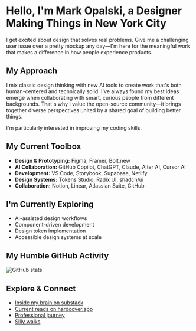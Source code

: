 # Hello, I'm Mark Opalski, a Designer Making Things in New York City

I get excited about design that solves real problems. Give me a challenging user issue over a pretty mockup any day—I'm here for the meaningful work that makes a difference in how people experience products.

## My Approach
I mix classic design thinking with new AI tools to create work that's both human-centered and technically solid. I've always found my best ideas emerge when collaborating with smart, curious people from different backgrounds. That's why I value the open-source community—it brings together diverse perspectives united by a shared goal of building better things.

I'm particularly interested in improving my coding skills.

## My Current Toolbox
- **Design & Prototyping:** Figma, Framer, Bolt.new
- **AI Collaboration:** GitHub Copilot, ChatGPT, Claude, Alter AI, Cursor AI
- **Development:** VS Code, Storybook, Supabase, Netlify
- **Design Systems:** Tokens Studio, Radix UI, shadcn/ui
- **Collaboration:** Notion, Linear, Atlassian Suite, GitHub

## I'm Currently Exploring
- AI-assisted design workflows
- Component-driven development
- Design token implementation
- Accessible design systems at scale

## My Humble GitHub Activity
![GitHub stats](https://github-readme-stats.vercel.app/api?username=markopalski&show_icons=true&theme=radical)

## Explore & Connect
- [Inside my brain on substack](https://markopalski.substack.com/)  
- [Current reads on hardcover.app](https://hardcover.app/@checkmark)
- [Professional journey](https://www.linkedin.com/in/markopalski/)  
- [Silly walks](https://giphy.com/gifs/silly-walks-ministry-Irdr4KvHw0shi)

